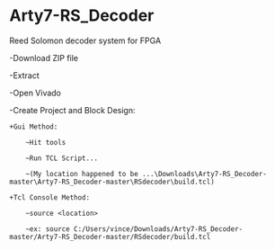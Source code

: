 # Arty7-RS_Decoder
 Reed Solomon decoder system for FPGA

-Download ZIP file

-Extract

-Open Vivado

-Create Project and Block Design:

	+Gui Method:
	
		~Hit tools
		
		~Run TCL Script...
		
		~(My location happened to be ...\Downloads\Arty7-RS_Decoder-master\Arty7-RS_Decoder-master\RSdecoder\build.tcl)
		
	+Tcl Console Method:
	
		~source <location>
		
		~ex: source C:/Users/vince/Downloads/Arty7-RS_Decoder-master/Arty7-RS_Decoder-master/RSdecoder/build.tcl
